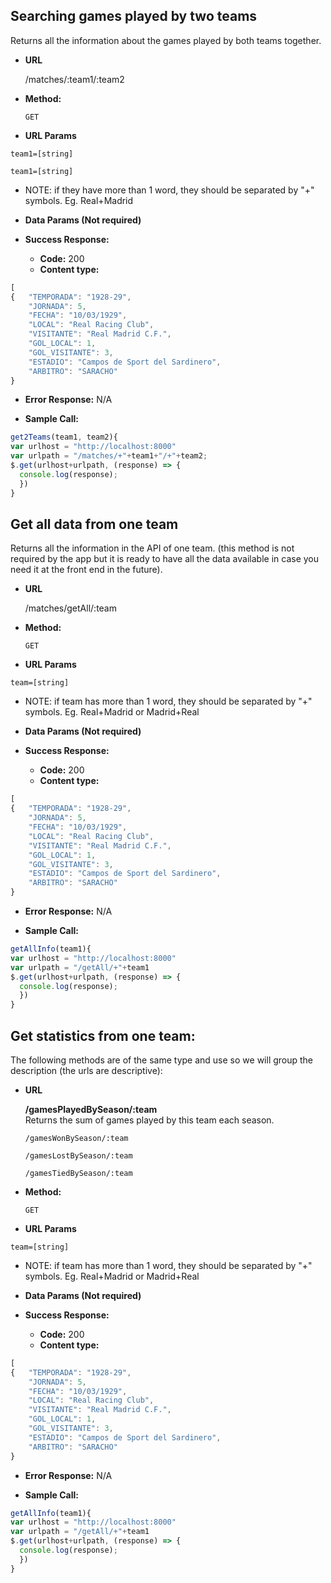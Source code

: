 
**Searching games played by two teams**
----
Returns all the information about the games played by both teams together.

* **URL**

  /matches/:team1/:team2

* **Method:**

  `GET`

*  **URL Params**

  `team1=[string]`

  `team1=[string]`

  * NOTE: if they have more than 1 word, they should be separated by "+" symbols. Eg. Real+Madrid

* **Data Params (Not required)**

* **Success Response:**

  * **Code:** 200 <br />
  * **Content type:**

```javascript
[
{   "TEMPORADA": "1928-29",
    "JORNADA": 5,
    "FECHA": "10/03/1929",
    "LOCAL": "Real Racing Club",
    "VISITANTE": "Real Madrid C.F.",
    "GOL_LOCAL": 1,
    "GOL_VISITANTE": 3,
    "ESTADIO": "Campos de Sport del Sardinero",
    "ARBITRO": "SARACHO"
}
```

* **Error Response:** N/A


* **Sample Call:**

```javascript
get2Teams(team1, team2){
var urlhost = "http://localhost:8000"
var urlpath = "/matches/+"+team1+"/+"+team2;
$.get(urlhost+urlpath, (response) => {
  console.log(response);
  })
}
```

**Get all data from one team**
--
Returns all the information in the API of one team. (this method is not required by the app but it is ready to have all the data available in case you need it at the front end in the future).

* **URL**

  /matches/getAll/:team

* **Method:**

  `GET`

*  **URL Params**

  `team=[string]`

  * NOTE: if team has more than 1 word, they should be separated by "+" symbols. Eg. Real+Madrid or Madrid+Real

* **Data Params (Not required)**

* **Success Response:**

  * **Code:** 200 <br />
  * **Content type:**

```javascript
[
{   "TEMPORADA": "1928-29",
    "JORNADA": 5,
    "FECHA": "10/03/1929",
    "LOCAL": "Real Racing Club",
    "VISITANTE": "Real Madrid C.F.",
    "GOL_LOCAL": 1,
    "GOL_VISITANTE": 3,
    "ESTADIO": "Campos de Sport del Sardinero",
    "ARBITRO": "SARACHO"
}
```

* **Error Response:** N/A


* **Sample Call:**

```javascript
getAllInfo(team1){
var urlhost = "http://localhost:8000"
var urlpath = "/getAll/+"+team1
$.get(urlhost+urlpath, (response) => {
  console.log(response);
  })
}
```

**Get statistics from one team:**
--
The following methods are of the same type and use so we will group the description (the urls are descriptive):

* **URL**

  **/gamesPlayedBySeason/:team**
  <br> Returns the sum of games played by this team each season.

  `/gamesWonBySeason/:team`

  `/gamesLostBySeason/:team`

  `/gamesTiedBySeason/:team`



* **Method:**

  `GET`

*  **URL Params**

  `team=[string]`

  * NOTE: if team has more than 1 word, they should be separated by "+" symbols. Eg. Real+Madrid or Madrid+Real

* **Data Params (Not required)**

* **Success Response:**

  * **Code:** 200 <br />
  * **Content type:**

```javascript
[
{   "TEMPORADA": "1928-29",
    "JORNADA": 5,
    "FECHA": "10/03/1929",
    "LOCAL": "Real Racing Club",
    "VISITANTE": "Real Madrid C.F.",
    "GOL_LOCAL": 1,
    "GOL_VISITANTE": 3,
    "ESTADIO": "Campos de Sport del Sardinero",
    "ARBITRO": "SARACHO"
}
```

* **Error Response:** N/A


* **Sample Call:**

```javascript
getAllInfo(team1){
var urlhost = "http://localhost:8000"
var urlpath = "/getAll/+"+team1
$.get(urlhost+urlpath, (response) => {
  console.log(response);
  })
}
```
